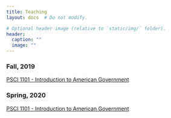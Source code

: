 ```yaml
---
title: Teaching
layout: docs  # Do not modify.

# Optional header image (relative to `static/img/` folder).
header:
  caption: ""
  image: ""
---
```


### Fall, 2019 
[PSCI 1101 - Introduction to American Government](https://drive.google.com/file/d/1qubyYKAn4dYhumsdSUly5unFiPTxylDA/view)

### Spring, 2020 
[PSCI 1101 - Introduction to American Government](https://www.dropbox.com/s/9u3wdq7h2b4wfox/Spring%2C%202020%20PSCI%201101-%20Recitation%20Syllabus.docx?dl=0)

